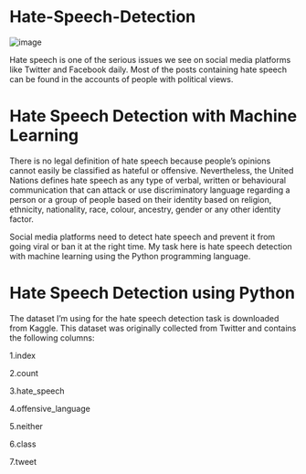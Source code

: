 # Hate-Speech-Detection

![image](https://user-images.githubusercontent.com/108236580/213943308-23feabac-4d73-4afb-8d9d-fb2082aac547.png)


Hate speech is one of the serious issues we see on social media platforms like Twitter and Facebook daily. Most of the posts containing hate speech can be found in the accounts of people with political views.

# Hate Speech Detection with Machine Learning

There is no legal definition of hate speech because people’s opinions cannot easily be classified as hateful or offensive. Nevertheless, the United Nations defines hate speech as any type of verbal, written or behavioural communication that can attack or use discriminatory language regarding a person or a group of people based on their identity based on religion, ethnicity, nationality, race, colour, ancestry, gender or any other identity factor.

Social media platforms need to detect hate speech and prevent it from going viral or ban it at the right time. My task here is hate speech detection with machine learning using the Python programming language.

# Hate Speech Detection using Python

The dataset I’m using for the hate speech detection task is downloaded from Kaggle. This dataset was originally collected from Twitter and contains the following columns:

1.index

2.count

3.hate_speech

4.offensive_language

5.neither

6.class

7.tweet 
